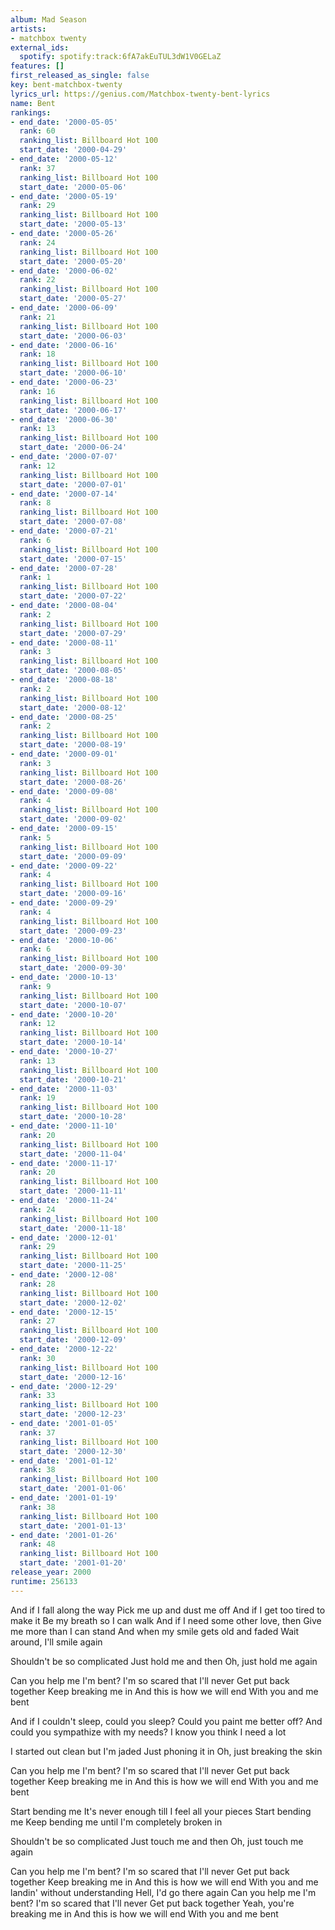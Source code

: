 ```yaml
---
album: Mad Season
artists:
- matchbox twenty
external_ids:
  spotify: spotify:track:6fA7akEuTUL3dW1V0GELaZ
features: []
first_released_as_single: false
key: bent-matchbox-twenty
lyrics_url: https://genius.com/Matchbox-twenty-bent-lyrics
name: Bent
rankings:
- end_date: '2000-05-05'
  rank: 60
  ranking_list: Billboard Hot 100
  start_date: '2000-04-29'
- end_date: '2000-05-12'
  rank: 37
  ranking_list: Billboard Hot 100
  start_date: '2000-05-06'
- end_date: '2000-05-19'
  rank: 29
  ranking_list: Billboard Hot 100
  start_date: '2000-05-13'
- end_date: '2000-05-26'
  rank: 24
  ranking_list: Billboard Hot 100
  start_date: '2000-05-20'
- end_date: '2000-06-02'
  rank: 22
  ranking_list: Billboard Hot 100
  start_date: '2000-05-27'
- end_date: '2000-06-09'
  rank: 21
  ranking_list: Billboard Hot 100
  start_date: '2000-06-03'
- end_date: '2000-06-16'
  rank: 18
  ranking_list: Billboard Hot 100
  start_date: '2000-06-10'
- end_date: '2000-06-23'
  rank: 16
  ranking_list: Billboard Hot 100
  start_date: '2000-06-17'
- end_date: '2000-06-30'
  rank: 13
  ranking_list: Billboard Hot 100
  start_date: '2000-06-24'
- end_date: '2000-07-07'
  rank: 12
  ranking_list: Billboard Hot 100
  start_date: '2000-07-01'
- end_date: '2000-07-14'
  rank: 8
  ranking_list: Billboard Hot 100
  start_date: '2000-07-08'
- end_date: '2000-07-21'
  rank: 6
  ranking_list: Billboard Hot 100
  start_date: '2000-07-15'
- end_date: '2000-07-28'
  rank: 1
  ranking_list: Billboard Hot 100
  start_date: '2000-07-22'
- end_date: '2000-08-04'
  rank: 2
  ranking_list: Billboard Hot 100
  start_date: '2000-07-29'
- end_date: '2000-08-11'
  rank: 3
  ranking_list: Billboard Hot 100
  start_date: '2000-08-05'
- end_date: '2000-08-18'
  rank: 2
  ranking_list: Billboard Hot 100
  start_date: '2000-08-12'
- end_date: '2000-08-25'
  rank: 2
  ranking_list: Billboard Hot 100
  start_date: '2000-08-19'
- end_date: '2000-09-01'
  rank: 3
  ranking_list: Billboard Hot 100
  start_date: '2000-08-26'
- end_date: '2000-09-08'
  rank: 4
  ranking_list: Billboard Hot 100
  start_date: '2000-09-02'
- end_date: '2000-09-15'
  rank: 5
  ranking_list: Billboard Hot 100
  start_date: '2000-09-09'
- end_date: '2000-09-22'
  rank: 4
  ranking_list: Billboard Hot 100
  start_date: '2000-09-16'
- end_date: '2000-09-29'
  rank: 4
  ranking_list: Billboard Hot 100
  start_date: '2000-09-23'
- end_date: '2000-10-06'
  rank: 6
  ranking_list: Billboard Hot 100
  start_date: '2000-09-30'
- end_date: '2000-10-13'
  rank: 9
  ranking_list: Billboard Hot 100
  start_date: '2000-10-07'
- end_date: '2000-10-20'
  rank: 12
  ranking_list: Billboard Hot 100
  start_date: '2000-10-14'
- end_date: '2000-10-27'
  rank: 13
  ranking_list: Billboard Hot 100
  start_date: '2000-10-21'
- end_date: '2000-11-03'
  rank: 19
  ranking_list: Billboard Hot 100
  start_date: '2000-10-28'
- end_date: '2000-11-10'
  rank: 20
  ranking_list: Billboard Hot 100
  start_date: '2000-11-04'
- end_date: '2000-11-17'
  rank: 20
  ranking_list: Billboard Hot 100
  start_date: '2000-11-11'
- end_date: '2000-11-24'
  rank: 24
  ranking_list: Billboard Hot 100
  start_date: '2000-11-18'
- end_date: '2000-12-01'
  rank: 29
  ranking_list: Billboard Hot 100
  start_date: '2000-11-25'
- end_date: '2000-12-08'
  rank: 28
  ranking_list: Billboard Hot 100
  start_date: '2000-12-02'
- end_date: '2000-12-15'
  rank: 27
  ranking_list: Billboard Hot 100
  start_date: '2000-12-09'
- end_date: '2000-12-22'
  rank: 30
  ranking_list: Billboard Hot 100
  start_date: '2000-12-16'
- end_date: '2000-12-29'
  rank: 33
  ranking_list: Billboard Hot 100
  start_date: '2000-12-23'
- end_date: '2001-01-05'
  rank: 37
  ranking_list: Billboard Hot 100
  start_date: '2000-12-30'
- end_date: '2001-01-12'
  rank: 38
  ranking_list: Billboard Hot 100
  start_date: '2001-01-06'
- end_date: '2001-01-19'
  rank: 38
  ranking_list: Billboard Hot 100
  start_date: '2001-01-13'
- end_date: '2001-01-26'
  rank: 48
  ranking_list: Billboard Hot 100
  start_date: '2001-01-20'
release_year: 2000
runtime: 256133
---
```

And if I fall along the way
Pick me up and dust me off
And if I get too tired to make it
Be my breath so I can walk
And if I need some other love, then
Give me more than I can stand
And when my smile gets old and faded
Wait around, I'll smile again


Shouldn't be so complicated
Just hold me and then
Oh, just hold me again


Can you help me I'm bent?
I'm so scared that I'll never
Get put back together
Keep breaking me in
And this is how we will end
With you and me bent


And if I couldn't sleep, could you sleep?
Could you paint me better off?
And could you sympathize with my needs?
I know you think I need a lot


I started out clean but I'm jaded
Just phoning it in
Oh, just breaking the skin


Can you help me I'm bent?
I'm so scared that I'll never
Get put back together
Keep breaking me in
And this is how we will end
With you and me bent


Start bending me
It's never enough till I feel all your pieces
Start bending me
Keep bending me until I'm completely broken in


Shouldn't be so complicated
Just touch me and then
Oh, just touch me again


Can you help me I'm bent?
I'm so scared that I'll never
Get put back together
Keep breaking me in
And this is how we will end
With you and me landin' without understanding
Hell, I'd go there again
Can you help me I'm bent?
I'm so scared that I'll never
Get put back together
Yeah, you're breaking me in
And this is how we will end
With you and me bent
